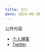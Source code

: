 ```yaml
---
title: 王川
date: 2024-06-30
---
```


公开内容

- [个人博客](https://chuan.us/archives)
- [Twitter](https://x.com/Svwang1)
